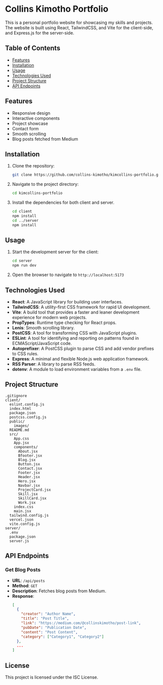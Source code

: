 # Collins Kimotho Portfolio

This is a personal portfolio website for showcasing my skills and projects. The website is built using React, TailwindCSS, and Vite for the client-side, and Express.js for the server-side.

## Table of Contents

- [Features](#features)
- [Installation](#installation)
- [Usage](#usage)
- [Technologies Used](#technologies-used)
- [Project Structure](#project-structure)
- [API Endpoints](#api-endpoints)


## Features

- Responsive design
- Interactive components
- Project showcase
- Contact form
- Smooth scrolling
- Blog posts fetched from Medium

## Installation

1. Clone the repository:
   ```sh
   git clone https://github.com/collins-kimotho/kimcollins-portfolio.git

2. Navigate to the project directory:
    ```sh
    cd kimcollins-portfolio

3. Install the dependencies for both client and server.
    ```sh
    cd client
    npm install
    cd ../server
    npm install

## Usage
1. Start the development server for the client:
    ```sh
    cd server
    npm run dev

3. Open the browser to navigate to `http://localhost:5173`

## Technologies Used

- **React**: A JavaScript library for building user interfaces.
- **TailwindCSS**: A utility-first CSS framework for rapid UI development.
- **Vite**: A build tool that provides a faster and leaner development experience for modern web projects.
- **PropTypes**: Runtime type checking for React props.
- **Lenis**: Smooth scrolling library.
- **PostCSS**: A tool for transforming CSS with JavaScript plugins.
- **ESLint**: A tool for identifying and reporting on patterns found in ECMAScript/JavaScript code.
- **Autoprefixer**: A PostCSS plugin to parse CSS and add vendor prefixes to CSS rules.
- **Express**: A minimal and flexible Node.js web application framework.
- **RSS Parser**: A library to parse RSS feeds.
- **dotenv**: A module to load environment variables from a `.env` file.

## Project Structure

```
.gitignore
client/
  eslint.config.js
  index.html
  package.json
  postcss.config.js
  public/
    images/
  README.md
  src/
    App.css
    App.jsx
    components/
      About.jsx
      Bfooter.jsx
      Blog.jsx
      Button.jsx
      Contact.jsx
      Footer.jsx
      Header.jsx
      Hero.jsx
      Navbar.jsx
      ProjectCard.jsx
      Skill.jsx
      SkillCard.jsx
      Work.jsx
    index.css
    main.jsx
  tailwind.config.js
  vercel.json
  vite.config.js
server/
  .env
  package.json
  server.js
```

## API Endpoints

### Get Blog Posts

- **URL**: `/api/posts`
- **Method**: `GET`
- **Description**: Fetches blog posts from Medium.
- **Response**:
  ```json
  [
    {
      "creator": "Author Name",
      "title": "Post Title",
      "link": "https://medium.com/@collinskimotho/post-link",
      "pubDate": "Publication Date",
      "content": "Post Content",
      "category": ["Category1", "Category2"]
    },
    ...
  ]
  ```

 

## License

This project is licensed under the ISC License.


